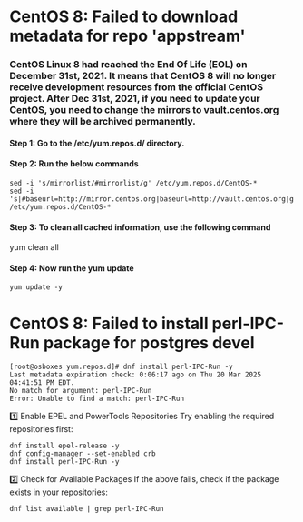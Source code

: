 

# CentOS 8: Failed to download metadata for repo 'appstream'

### CentOS Linux 8 had reached the End Of Life (EOL) on December 31st, 2021. It means that CentOS 8 will no longer receive development resources from the official CentOS project. After Dec 31st, 2021, if you need to update your CentOS, you need to change the mirrors to vault.centos.org where they will be archived permanently.

#### Step 1: Go to the /etc/yum.repos.d/ directory.

#### Step 2: Run the below commands
```
sed -i 's/mirrorlist/#mirrorlist/g' /etc/yum.repos.d/CentOS-*
sed -i 's|#baseurl=http://mirror.centos.org|baseurl=http://vault.centos.org|g' /etc/yum.repos.d/CentOS-*
```
#### Step 3: To clean all cached information, use the following command
yum clean all

#### Step 4: Now run the yum update

```
yum update -y
```
# CentOS 8: Failed to install perl-IPC-Run package for postgres devel

```
[root@osboxes yum.repos.d]# dnf install perl-IPC-Run -y
Last metadata expiration check: 0:06:17 ago on Thu 20 Mar 2025 04:41:51 PM EDT.
No match for argument: perl-IPC-Run
Error: Unable to find a match: perl-IPC-Run
```
1️⃣ Enable EPEL and PowerTools Repositories
Try enabling the required repositories first:


```
dnf install epel-release -y
dnf config-manager --set-enabled crb
dnf install perl-IPC-Run -y
```

2️⃣ Check for Available Packages
If the above fails, check if the package exists in your repositories:
```
dnf list available | grep perl-IPC-Run
```

